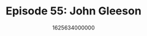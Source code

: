 ---
templateKey: podcast-episode
public: true
url: podcast/episode-55-john-gleeson
title: " Episode 55: John Gleeson "
description:  Host Derek E. Silva joins John Gleeson, COO of Storj Labs, a decentralized cloud storage provider. A great conversation on how developers can strengthen privacy and security, why data is worth protecting, and the future of the Internet. 
date: 1625634000000
featuredimage: /img/podcast/P8PGuestCard_JohnGleeson.jpg
socialimage: https://www.orchid.com/img/podcast/P8PEpisode_JohnGleeson.jpg
platformurls:
 - https://podcasts.apple.com/us/podcast/how-developers-can-strengthen-privacy-security-for/id1516705670?i=1000528139416
 - https://open.spotify.com/episode/70xcHmNBTUUJTZXIOCUPeN
 - https://podcasts.google.com/feed/aHR0cHM6Ly9mb2xsb3d0aGV3aGl0ZXJhYmJpdC5saWJzeW4uY29tL3Jzcw/episode/YTJiOWMyNmYtZTc0Ni00ZjUzLWJmM2QtYWVhMGI3MGEyY2Ni?sa=X&ved=0CAUQkfYCahcKEwjYsJPFstHxAhUAAAAAHQAAAAAQAQ
 - 
 - https://castbox.fm/episode/How-Developers-Can-Strengthen-Privacy-and-Security-for-the-Internet-with-John-Gleeson-id2954358-id402292596?country=us
 - 
 - 
---